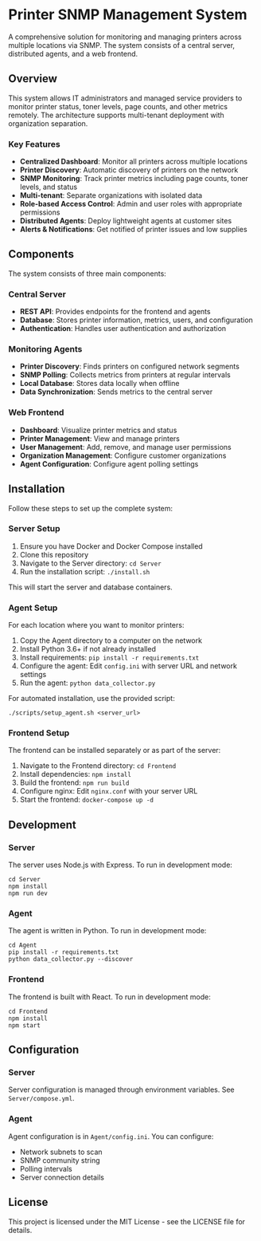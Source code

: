 # Printer SNMP Management System

A comprehensive solution for monitoring and managing printers across multiple locations via SNMP. The system consists of a central server, distributed agents, and a web frontend.

## Overview

This system allows IT administrators and managed service providers to monitor printer status, toner levels, page counts, and other metrics remotely. The architecture supports multi-tenant deployment with organization separation.

### Key Features

- **Centralized Dashboard**: Monitor all printers across multiple locations
- **Printer Discovery**: Automatic discovery of printers on the network
- **SNMP Monitoring**: Track printer metrics including page counts, toner levels, and status
- **Multi-tenant**: Separate organizations with isolated data
- **Role-based Access Control**: Admin and user roles with appropriate permissions
- **Distributed Agents**: Deploy lightweight agents at customer sites
- **Alerts & Notifications**: Get notified of printer issues and low supplies

## Components

The system consists of three main components:

### Central Server

- **REST API**: Provides endpoints for the frontend and agents
- **Database**: Stores printer information, metrics, users, and configuration
- **Authentication**: Handles user authentication and authorization

### Monitoring Agents

- **Printer Discovery**: Finds printers on configured network segments
- **SNMP Polling**: Collects metrics from printers at regular intervals
- **Local Database**: Stores data locally when offline
- **Data Synchronization**: Sends metrics to the central server

### Web Frontend

- **Dashboard**: Visualize printer metrics and status
- **Printer Management**: View and manage printers
- **User Management**: Add, remove, and manage user permissions
- **Organization Management**: Configure customer organizations
- **Agent Configuration**: Configure agent polling settings

## Installation

Follow these steps to set up the complete system:

### Server Setup

1. Ensure you have Docker and Docker Compose installed
2. Clone this repository
3. Navigate to the Server directory: `cd Server`
4. Run the installation script: `./install.sh`

This will start the server and database containers.

### Agent Setup

For each location where you want to monitor printers:

1. Copy the Agent directory to a computer on the network
2. Install Python 3.6+ if not already installed
3. Install requirements: `pip install -r requirements.txt`
4. Configure the agent: Edit `config.ini` with server URL and network settings
5. Run the agent: `python data_collector.py`

For automated installation, use the provided script:
```
./scripts/setup_agent.sh <server_url>
```

### Frontend Setup

The frontend can be installed separately or as part of the server:

1. Navigate to the Frontend directory: `cd Frontend`
2. Install dependencies: `npm install`
3. Build the frontend: `npm run build`
4. Configure nginx: Edit `nginx.conf` with your server URL
5. Start the frontend: `docker-compose up -d`

## Development

### Server

The server uses Node.js with Express. To run in development mode:

```
cd Server
npm install
npm run dev
```

### Agent

The agent is written in Python. To run in development mode:

```
cd Agent
pip install -r requirements.txt
python data_collector.py --discover
```

### Frontend

The frontend is built with React. To run in development mode:

```
cd Frontend
npm install
npm start
```

## Configuration

### Server

Server configuration is managed through environment variables. See `Server/compose.yml`.

### Agent

Agent configuration is in `Agent/config.ini`. You can configure:

- Network subnets to scan
- SNMP community string
- Polling intervals
- Server connection details

## License

This project is licensed under the MIT License - see the LICENSE file for details.